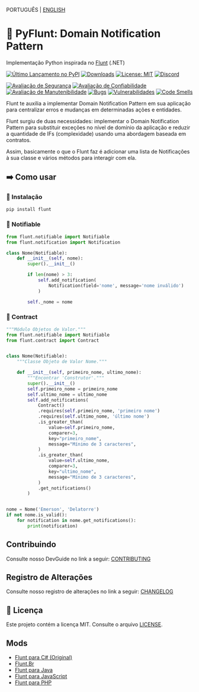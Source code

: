 PORTUGUÊS | [ENGLISH](https://github.com/fazedordecodigo/PyFlunt/blob/main/README_EN.md)

# 🐍 PyFlunt: Domain Notification Pattern

Implementação Python inspirada no [Flunt](https://github.com/andrebaltieri/flunt) (.NET)

[![Último Lançamento no PyPI](https://img.shields.io/pypi/v/flunt.svg)](https://pypi.org/project/flunt/)
[![Downloads](https://static.pepy.tech/badge/flunt/month)](https://pepy.tech/project/flunt)
[![License: MIT](https://img.shields.io/badge/License-MIT-yellow.svg)](https://opensource.org/licenses/MIT)
[![Discord](https://img.shields.io/discord/1211477389830393866?logo=discord&label=Discord&color=5865F2&logoColor=white)](https://discord.gg/HNwFHQWX)


[![Avaliação de Segurança](https://sonarcloud.io/api/project_badges/measure?project=fazedordecodigo_PyFlunt&metric=security_rating)](https://sonarcloud.io/summary/new_code?id=fazedordecodigo_PyFlunt)
[![Avaliação de Confiabilidade](https://sonarcloud.io/api/project_badges/measure?project=fazedordecodigo_PyFlunt&metric=reliability_rating)](https://sonarcloud.io/summary/new_code?id=fazedordecodigo_PyFlunt)
[![Avaliação de Manutenibilidade](https://sonarcloud.io/api/project_badges/measure?project=fazedordecodigo_PyFlunt&metric=sqale_rating)](https://sonarcloud.io/summary/new_code?id=fazedordecodigo_PyFlunt)
[![Bugs](https://sonarcloud.io/api/project_badges/measure?project=fazedordecodigo_PyFlunt&metric=bugs)](https://sonarcloud.io/summary/new_code?id=fazedordecodigo_PyFlunt)
[![Vulnerabilidades](https://sonarcloud.io/api/project_badges/measure?project=fazedordecodigo_PyFlunt&metric=vulnerabilities)](https://sonarcloud.io/summary/new_code?id=fazedordecodigo_PyFlunt)
[![Code Smells](https://sonarcloud.io/api/project_badges/measure?project=fazedordecodigo_PyFlunt&metric=code_smells)](https://sonarcloud.io/summary/new_code?id=fazedordecodigo_PyFlunt)


Flunt te auxilia a implementar Domain Notification Pattern em sua aplicação para centralizar erros e mudanças em determinadas ações e entidades.

Flunt surgiu de duas necessidades: implementar o Domain Notification Pattern para substituir exceções no nível de domínio da aplicação e reduzir a quantidade de IFs (complexidade) usando uma abordagem baseada em contratos.

Assim, basicamente o que o Flunt faz é adicionar uma lista de Notificações à sua classe e vários métodos para interagir com ela.

## ➡️ Como usar

### 🔧 Instalação

````bash
pip install flunt
````

### 🔔 Notifiable

````python
from flunt.notifiable import Notifiable
from flunt.notification import Notification

class Nome(Notifiable):
    def __init__(self, nome):
        super().__init__()

        if len(nome) > 3:
            self.add_notification(
                Notification(field='nome', message='nome inválido')
            )

        self._nome = nome
````

### 📜 Contract
````python
"""Módulo Objetos de Valor."""
from flunt.notifiable import Notifiable
from flunt.contract import Contract


class Nome(Notifiable):
    """Classe Objeto de Valor Nome."""

    def __init__(self, primeiro_nome, ultimo_nome):
        """Encontrar 'Construtor'."""
        super().__init__()
        self.primeiro_nome = primeiro_nome
        self.ultimo_nome = ultimo_nome
        self.add_notifications(
            Contract()
            .requires(self.primeiro_nome, 'primeiro nome')
            .requires(self.ultimo_nome, 'último nome')
            .is_greater_than(
                value=self.primeiro_nome,
                comparer=3,
                key="primeiro_nome",
                message="Mínimo de 3 caracteres",
            )
            .is_greater_than(
                value=self.ultimo_nome,
                comparer=3,
                key="ultimo_nome",
                message="Mínimo de 3 caracteres",
            )
            .get_notifications()
        )


nome = Nome('Emerson', 'Delatorre')
if not nome.is_valid():
    for notification in nome.get_notifications():
        print(notification)

````

## Contribuindo

Consulte nosso DevGuide no link a seguir: [CONTRIBUTING](https://github.com/fazedordecodigo/PyFlunt/blob/main/README.md/CONTRIBUTING.md)

## Registro de Alterações

Consulte nosso registro de alterações no link a seguir: [CHANGELOG](https://github.com/fazedordecodigo/PyFlunt/blob/main/README.md/CHANGELOG.md)

## 📄 Licença

Este projeto contém a licença MIT. Consulte o arquivo [LICENSE](https://github.com/fazedordecodigo/PyFlunt/blob/main/README.md/LICENSE).

## Mods
* [Flunt para C# (Original)](https://github.com/andrebaltieri/Flunt)
* [Flunt.Br](https://github.com/lira92/flunt.br)
* [Flunt para Java](https://github.com/carlosbritojun/jflunt)
* [Flunt para JavaScript](https://github.com/jhonesgoncal/flunt)
* [Flunt para PHP](https://github.com/matheusbloise/flunt-php)
